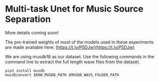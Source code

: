 #  Multi-task Unet for Music Source Separation

More details coming soon!


The pre-trained weights of most of the models used in these experiments are made available here: [https://t.ly/P5DJw](https://t.ly/P5DJw)

We are using musdb18 as our dataset. Use the following commands in the command line to extract the full length wave files from the dataset.
```
pip3 install musdb
musdbconvert $RAW_MUSDB_PATH $MUSDB_WAVS_FOLDER_PATH
```
